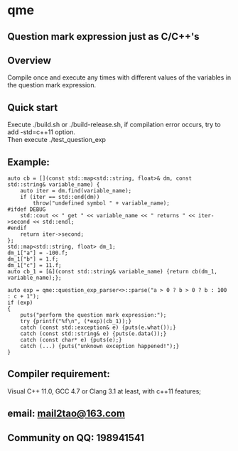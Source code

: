 # qme
Question mark expression just as C/C++'s
-
Overview
-
Compile once and execute any times with different values of the variables in the question mark expression.

Quick start
-
Execute ./build.sh or ./build-release.sh, if compilation error occurs, try to add -std=c++11 option.</br>
Then execute ./test_question_exp

Example:
-
```
auto cb = [](const std::map<std::string, float>& dm, const std::string& variable_name) {
	auto iter = dm.find(variable_name);
	if (iter == std::end(dm))
		throw("undefined symbol " + variable_name);
#ifdef DEBUG
	std::cout << " get " << variable_name << " returns " << iter->second << std::endl;
#endif
	return iter->second;
};
std::map<std::string, float> dm_1;
dm_1["a"] = -100.f;
dm_1["b"] = 1.f;
dm_1["c"] = 11.f;
auto cb_1 = [&](const std::string& variable_name) {return cb(dm_1, variable_name);};

auto exp = qme::question_exp_parser<>::parse("a > 0 ? b > 0 ? b : 100 : c + 1");
if (exp)
{
	puts("perform the question mark expression:");
	try {printf("%f\n", (*exp)(cb_1));}
	catch (const std::exception& e) {puts(e.what());}
	catch (const std::string& e) {puts(e.data());}
	catch (const char* e) {puts(e);}
	catch (...) {puts("unknown exception happened!");}
}
```
Compiler requirement:
-
Visual C++ 11.0, GCC 4.7 or Clang 3.1 at least, with c++11 features;</br>

email: mail2tao@163.com
-
Community on QQ: 198941541
-

